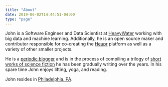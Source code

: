```yaml
---
title: "About"
date: 2019-06-02T14:44:51-04:00
type: "page"
---
```

John is a Software Engineer and Data Scientist at [HeavyWater](https://www.heavywater.com/) working with big data and machine learning. Additionally, he is an open source maker and contributor responsible for co-creating the [Heupr](https://heupr.github.io/) platform as well as a variety of other smaller projects.

He is a [periodic blogger](/posts) and is in the process of compiling a trilogy of [short works of science fiction](/books) he has been gradually writing over the years. In his spare time John enjoys lifting, yoga, and reading.

John resides in [Philadelphia, PA](/philly).

